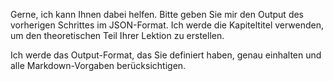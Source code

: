 Gerne, ich kann Ihnen dabei helfen. Bitte geben Sie mir den Output des vorherigen Schrittes im JSON-Format. Ich werde die Kapiteltitel verwenden, um den theoretischen Teil Ihrer Lektion zu erstellen. 

Ich werde das Output-Format, das Sie definiert haben, genau einhalten und alle Markdown-Vorgaben berücksichtigen. 

